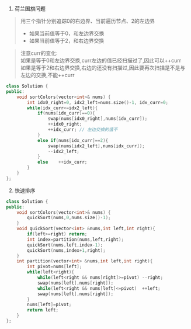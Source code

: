 1. 荷兰国旗问题
> 用三个指针分别追踪0的右边界、当前遍历节点、2的左边界
> - 如果当前值等于0，和左边界交换
> - 如果当前值等于2，和右边界交换

> 注意curr的变化:   
> 如果是等于0和左边界交换,curr左边的值已经扫描过了,因此可以++curr  
> 如果是等于2和右边界交换,右边的还没有扫描过,因此要再次扫描是不是与左边的交换,不能++curr

```C++
class Solution {
public:
    void sortColors(vector<int>& nums) {
        int idx0_right=0, idx2_left=nums.size()-1, idx_curr=0;
        while(idx_curr<=idx2_left){
            if(nums[idx_curr]==0){
                swap(nums[idx0_right],nums[idx_curr]);
                ++idx0_right;
                ++idx_curr; // 左边交换的值不
            }
            else if(nums[idx_curr]==2){
                swap(nums[idx2_left],nums[idx_curr]);
                --idx2_left;
            }
            else    ++idx_curr;
        }
    }
};
```

2. 快速排序

```C++
class Solution {
public:
    void sortColors(vector<int>& nums) {
        quickSort(nums,0,nums.size()-1);
    }
    void quickSort(vector<int> &nums,int left,int right){
        if(left>=right) return;
        int index=partition(nums,left,right);
        quickSort(nums,left,index-1);
        quickSort(nums,index+1,right);
    }
    int partition(vector<int> &nums,int left,int right){
        int pivot=nums[left];
        while(left<right){
            while(left<right && nums[right]>=pivot) --right;
            swap(nums[left],nums[right]);
            while(left<right && nums[left]<=pivot)  ++left;
            swap(nums[left],nums[right]);
        }   
        nums[left]=pivot;
        return left;
    }
};
```